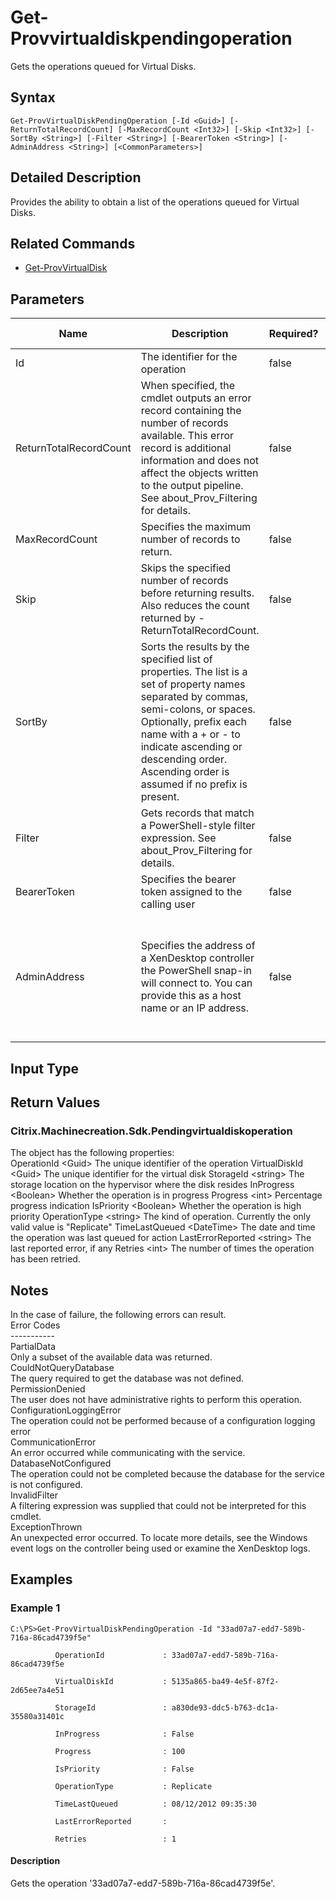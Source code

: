﻿
# Get-Provvirtualdiskpendingoperation
Gets the operations queued for Virtual Disks.
## Syntax
```
Get-ProvVirtualDiskPendingOperation [-Id <Guid>] [-ReturnTotalRecordCount] [-MaxRecordCount <Int32>] [-Skip <Int32>] [-SortBy <String>] [-Filter <String>] [-BearerToken <String>] [-AdminAddress <String>] [<CommonParameters>]
```
## Detailed Description
Provides the ability to obtain a list of the operations queued for Virtual Disks.


## Related Commands

* [Get-ProvVirtualDisk](../Get-ProvVirtualDisk/)
## Parameters
| Name   | Description | Required? | Pipeline Input | Default Value |
| --- | --- | --- | --- | --- |
| Id | The identifier for the operation | false | false |  |
| ReturnTotalRecordCount | When specified, the cmdlet outputs an error record containing the number of records available. This error record is additional information and does not affect the objects written to the output pipeline. See about\_Prov\_Filtering for details. | false | false | False |
| MaxRecordCount | Specifies the maximum number of records to return. | false | false | 250 |
| Skip | Skips the specified number of records before returning results. Also reduces the count returned by -ReturnTotalRecordCount. | false | false | 0 |
| SortBy | Sorts the results by the specified list of properties. The list is a set of property names separated by commas, semi-colons, or spaces. Optionally, prefix each name with a + or - to indicate ascending or descending order. Ascending order is assumed if no prefix is present. | false | false | The default sort order is by name or unique identifier. |
| Filter | Gets records that match a PowerShell-style filter expression. See about\_Prov\_Filtering for details. | false | false |  |
| BearerToken | Specifies the bearer token assigned to the calling user | false | false |  |
| AdminAddress | Specifies the address of a XenDesktop controller the PowerShell snap-in will connect to. You can provide this as a host name or an IP address. | false | false | Localhost. Once a value is provided by any cmdlet, this value becomes the default. |

## Input Type

### 

## Return Values

### Citrix.Machinecreation.Sdk.Pendingvirtualdiskoperation
The object has the following properties:<br>OperationId &lt;Guid&gt; The unique identifier of the operation VirtualDiskId &lt;Guid&gt; The unique identifier for the virtual disk StorageId &lt;string&gt; The storage location on the hypervisor where the disk resides InProgress &lt;Boolean&gt; Whether the operation is in progress Progress &lt;int&gt; Percentage progress indication IsPriority &lt;Boolean&gt; Whether the operation is high priority OperationType &lt;string&gt; The kind of operation.  Currently the only valid value is "Replicate" TimeLastQueued  &lt;DateTime&gt; The date and time the operation was last queued for action LastErrorReported &lt;string&gt; The last reported error, if any Retries  &lt;int&gt; The number of times the operation has been retried.
## Notes
In the case of failure, the following errors can result.<br>    Error Codes<br>    -----------<br>    PartialData<br>    Only a subset of the available data was returned.<br>    CouldNotQueryDatabase<br>    The query required to get the database was not defined.<br>    PermissionDenied<br>    The user does not have administrative rights to perform this operation.<br>    ConfigurationLoggingError<br>    The operation could not be performed because of a configuration logging error<br>    CommunicationError<br>    An error occurred while communicating with the service.<br>    DatabaseNotConfigured<br>    The operation could not be completed because the database for the service is not configured.<br>    InvalidFilter<br>    A filtering expression was supplied that could not be interpreted for this cmdlet.<br>    ExceptionThrown<br>    An unexpected error occurred.  To locate more details, see the Windows event logs on the controller being used or examine the XenDesktop logs.
## Examples

### Example 1
```
C:\PS>Get-ProvVirtualDiskPendingOperation -Id "33ad07a7-edd7-589b-716a-86cad4739f5e"

          OperationId             : 33ad07a7-edd7-589b-716a-86cad4739f5e

          VirtualDiskId           : 5135a865-ba49-4e5f-87f2-2d65ee7a4e51

          StorageId               : a830de93-ddc5-b763-dc1a-35580a31401c

          InProgress              : False

          Progress                : 100

          IsPriority              : False

          OperationType           : Replicate

          TimeLastQueued          : 08/12/2012 09:35:30

          LastErrorReported       :

          Retries                 : 1
```
#### Description
Gets the operation '33ad07a7-edd7-589b-716a-86cad4739f5e'.
